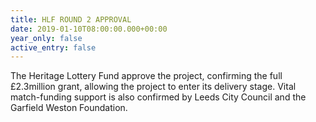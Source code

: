 ```yaml
---
title: HLF ROUND 2 APPROVAL
date: 2019-01-10T08:00:00.000+00:00
year_only: false
active_entry: false
---
```

The Heritage Lottery Fund approve the project, confirming the full £2.3million grant, allowing the project to enter its delivery stage. Vital match-funding support is also confirmed by Leeds City Council and the Garfield Weston Foundation.